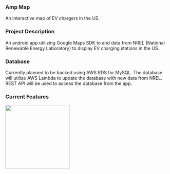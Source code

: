 ### Amp Map
An interactive map of EV chargers in the US.

### Project Description
An android app utilizing Google Maps SDK to and data from NREL (National 
Renewable Energy Laboratory) to display EV charging stations in the US.


### Database
Currently planned to be backed using AWS RDS for MySQL. The database will 
utilize AWS Lambda to update the database with new data from NREL. REST API 
will be used to access the database from the app.

### Current Features
[<img src="misc/img/AMP Map 08-23-23.png" width="200"/>](misc/img/Amp%20Map%208-23-23.png)

